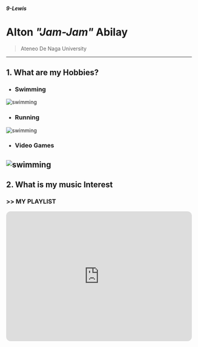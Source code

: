 ##### 9-Lewis
# **Alton *"Jam-Jam"* Abilay**

> Ateneo De Naga University
---

## 1.  What are my Hobbies?
- ###   Swimming
![swimming](https://upload.wikimedia.org/wikipedia/commons/4/4a/Depart4x100.jpg)
- ###   Running
![swimming](https://www.hss.edu/images/socialmedia/running-mechanic-1200x630.jpg)
- ###   Video Games
![swimming](https://media.wired.com/photos/61f48f02d0e55ccbebd52d15/3:2/w_2400,h_1600,c_limit/Gear-Rant-Game-Family-Plans-1334436001.jpg)
---

## 2.  What is my music Interest
### >> MY PLAYLIST 
<iframe style="border-radius:12px" src="https://open.spotify.com/embed/playlist/3RKLNp6YGKuhTFg09zsQLn?utm_source=generator" width="100%" height="352" frameBorder="0" allowfullscreen="" allow="autoplay; clipboard-write; encrypted-media; fullscreen; picture-in-picture" loading="lazy"></iframe>

